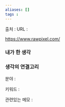 ```yaml
---
aliases: []
tags :
---
```

출처 : 
URL : 

https://www.rawpixel.com/
### 내가 한 생각

### 생각의 연결고리
분야 : 

키워드 : 

관련있는 메모 : 